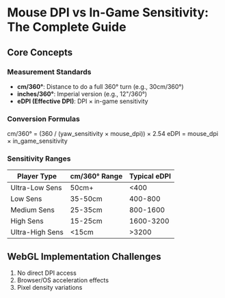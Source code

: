 # Mouse DPI vs In-Game Sensitivity: The Complete Guide

## Core Concepts

### Measurement Standards
- **cm/360°**: Distance to do a full 360° turn (e.g., 30cm/360°)
- **inches/360°**: Imperial version (e.g., 12"/360°)
- **eDPI (Effective DPI)**: DPI × in-game sensitivity

### Conversion Formulas
cm/360° = (360 / (yaw_sensitivity × mouse_dpi)) × 2.54
eDPI = mouse_dpi × in_game_sensitivity

### Sensitivity Ranges
| Player Type       | cm/360° Range | Typical eDPI |
|-------------------|---------------|-------------|
| Ultra-Low Sens    | 50cm+         | <400        |
| Low Sens          | 35-50cm       | 400-800     |
| Medium Sens       | 25-35cm       | 800-1600    |
| High Sens         | 15-25cm       | 1600-3200   |
| Ultra-High Sens   | <15cm         | >3200       |

## WebGL Implementation Challenges
1. No direct DPI access
2. Browser/OS acceleration effects
3. Pixel density variations

